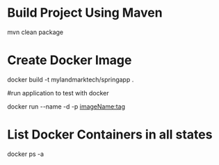 # Build Project Using Maven

mvn clean package


# Create Docker Image

docker build -t mylandmarktech/springapp .

#run application to test with docker 

docker run --name <ContainerName> -d -p <imageName:tag> 


# List Docker Containers in all states 

docker ps -a

